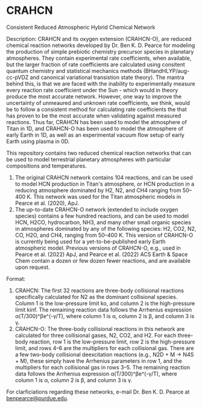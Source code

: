 # CRAHCN
Consistent Reduced Atmospheric Hybrid Chemical Network

Description: CRAHCN and its oxygen extension (CRAHCN-O), are reduced chemical reaction networks developed by Dr. Ben K. D. Pearce for modeling the production of simple prebiotic chemistry precursor species in planetary atmospheres. They contain experimental rate coefficients, when available, but the larger fraction of rate coefficients are calculated using consitent quantum chemistry and statistical mechanics methods (BHandHLYP/aug-cc-pVDZ and canonical variational transistion state theory). The mantra behind this, is that we are faced with the inability to experimentally measure every reaction rate coefficient under the Sun - which would in theory produce the most accurate network. However, one way to improve the uncertainty of unmeaured and unknown rate coefficients, we think, would be to follow a consistent method for calculating rate coefficients the that has proven to be the most accurate when validating against measured reactions. Thus far, CRAHCN has been used to model the atmosphere of Titan in 1D, and CRAHCN-O has been used to model the atmosphere of early Earth in 1D, as well as an experimental vacuum flow setup of early Earth using plasma in 0D.

This repository contains two reduced chemical reaction networks that can be used to model terrestrial planetary atmospheres with particular compositions and temperatures.
1) The original CRAHCN network contains 104 reactions, and can be used to model HCN production in Titan's atmosphere, or HCN production in a reducing atmosphere dominated by H2, N2, and CH4 ranging from 50–400 K. This network was used for the Titan atmospheric models in Pearce et al. (2020), ApJ.
2) The up-to-date CRAHCN-O network (extended to include oxygen species) contains a few hundred reactions, and can be used to model HCN, H2CO, hydrocarbon, NH3, and many other small organic species in atmospheres dominated by any of the following species: H2, CO2, N2, CO, H2O, and CH4, ranging from 50–400 K. This version of CRAHCN-O is currently being used for a yet-to-be-published early Earth atmospheric model. Previous versions of CRAHCN-O, e.g., used in Pearce et al. (2022) ApJ, and Pearce et al. (2022) ACS Earth & Space Chem contain a dozen or few dozen fewer reactions, and are available upon request.

Format: 
1) CRAHCN: The first 32 reactions are three-body collisional reactions specifically calculated for N2 as the dominant collisional species. Column 1 is the low-pressure limit ko, and column 2 is the high-pressure limit kinf. The remaining reaction data follows the Arrhenius expression α(T/300)^βe^(-γ/T), where column 1 is α, column 2 is β, and column 3 is γ.
2) CRAHCN-O: The three-body collisional reactions in this network are calculated for three collisional gases, N2, CO2, and H2. For each three-body reaction, row 1 is the low-pressure limit, row 2 is the high-pressure limit, and rows 4–6 are the multipliers for each collisional gas. There are a few two-body collisional deexcitation reactions (e.g., N2D + M -> N4S + M), these simply have the Arrhenius parameters in row 1, and the multipliers for each collisional gas in rows 3–5. The remaining reaction data follows the Arrhenius expression α(T/300)^βe^(-γ/T), where column 1 is α, column 2 is β, and column 3 is γ.

For clarficiations regarding these networks, e-mail Dr. Ben K. D. Pearce at benpearce@purdue.edu.
